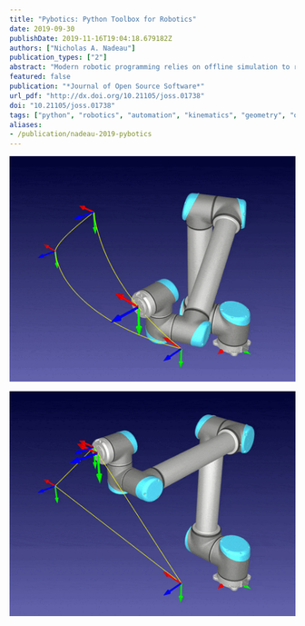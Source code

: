 ```yaml
---
title: "Pybotics: Python Toolbox for Robotics"
date: 2019-09-30
publishDate: 2019-11-16T19:04:18.679182Z
authors: ["Nicholas A. Nadeau"]
publication_types: ["2"]
abstract: "Modern robotic programming relies on offline simulation to reduce process downtime. In a virtual environment, application specialists can program, visualize, and test their robotic application before deploying it to the real production environment. This offline process saves both time and costs while increasing the safety and efficacy of the robotic application. `Pybotics` is an open-source Python toolbox for robot kinematics and calibration. It was designed to provide a simple, clear, and concise interface to quickly simulate and evaluate common robot concepts, such as kinematics, dynamics, trajectory generations, and calibration."
featured: false
publication: "*Journal of Open Source Software*"
url_pdf: "http://dx.doi.org/10.21105/joss.01738"
doi: "10.21105/joss.01738"
tags: ["python", "robotics", "automation", "kinematics", "geometry", "optimization","application", "automation", "cartesian", "concepts", "dynamics", "efficacy", "environment", "generations", "geometry", "interface", "joint", "kinematics", "modern", "nadeau", "nicholas", "open", "optimization", "process", "production", "pybotics", "python", "robotics", "safety", "simulation", "software", "specialists", "toolbox", "trajectory", "ur10"]
aliases:
- /publication/nadeau-2019-pybotics
---
```


![UR10 Joint Motion](ur10_joint.gif)

![UR10 Cartesian Motion](ur10_linear.gif)
